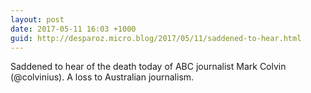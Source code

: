 ```yaml
---
layout: post
date: 2017-05-11 16:03 +1000
guid: http://desparoz.micro.blog/2017/05/11/saddened-to-hear.html
---
```

Saddened to hear of the death today of ABC journalist Mark Colvin (@colvinius). A loss to Australian journalism.
